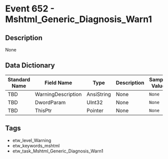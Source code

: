 # Event 652 - Mshtml_Generic_Diagnosis_Warn1

## Description
None

## Data Dictionary
|Standard Name|Field Name|Type|Description|Sample Value|
|---|---|---|---|---|
|TBD|WarningDescription|AnsiString|None|`None`|
|TBD|DwordParam|UInt32|None|`None`|
|TBD|ThisPtr|Pointer|None|`None`|

## Tags
* etw_level_Warning
* etw_keywords_mshtml
* etw_task_Mshtml_Generic_Diagnosis_Warn1